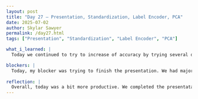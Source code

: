 ```yaml
---
layout: post
title: "Day 27 – Presentation, Standardization, Label Encoder, PCA"
date: 2025-07-02
author: Skylar Sawyer
permalink: /day27.html
tags: ["Presentation", "Standardization", "Label Encoder", "PCA"]

what_i_learned: |
  Today we continued to try to increase of accuracy by trying several different machine learning algorithms, but the highest we got was about 80. We then proceeded to finish up our presentation slides for tomorrow's presentation. I do not believe we are doing the coding wrong I am pretty sure that we have to add more data to our overall data set so that we can train and test it more accurately. I am hoping we have luck finding more data as finding brain tumor datasets has been an ongoing problem for our group.

blockers: |
  Today, my blocker was trying to finish the presentation. We had majority of the slides already done last week, but we wanted to try to get better accuracy from our model to include that in our presentation, but we werent getting the results that we wanted, so I just decided to do our demo on what we have completed. 
  
reflection: |
  Overall, today was a bit more productive. We completed the presentatation while also working on trying to better our model accuracy. We werent able to improve it significantly so that will be our main focus next week. We went over our presentation to discuss who is doing what slide while making sure we know what we are explaining. I am nervous about tomorrow, but I am hoping that we are able to execute as practice regardless of the nerves. 
---
```


